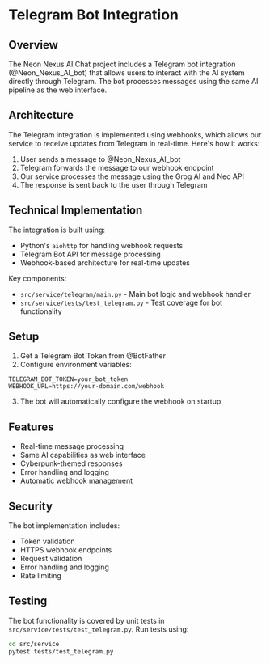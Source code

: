# Telegram Bot Integration

## Overview

The Neon Nexus AI Chat project includes a Telegram bot integration (@Neon_Nexus_AI_bot) that allows users to interact with the AI system directly through Telegram. The bot processes messages using the same AI pipeline as the web interface.

## Architecture

The Telegram integration is implemented using webhooks, which allows our service to receive updates from Telegram in real-time. Here's how it works:

1. User sends a message to @Neon_Nexus_AI_bot
2. Telegram forwards the message to our webhook endpoint
3. Our service processes the message using the Grog AI and Neo API
4. The response is sent back to the user through Telegram

## Technical Implementation

The integration is built using:
- Python's `aiohttp` for handling webhook requests
- Telegram Bot API for message processing
- Webhook-based architecture for real-time updates

Key components:
- `src/service/telegram/main.py` - Main bot logic and webhook handler
- `src/service/tests/test_telegram.py` - Test coverage for bot functionality

## Setup

1. Get a Telegram Bot Token from @BotFather
2. Configure environment variables:

```env
TELEGRAM_BOT_TOKEN=your_bot_token
WEBHOOK_URL=https://your-domain.com/webhook
```

3. The bot will automatically configure the webhook on startup

## Features

- Real-time message processing
- Same AI capabilities as web interface
- Cyberpunk-themed responses
- Error handling and logging
- Automatic webhook management

## Security

The bot implementation includes:
- Token validation
- HTTPS webhook endpoints
- Request validation
- Error handling and logging
- Rate limiting

## Testing

The bot functionality is covered by unit tests in `src/service/tests/test_telegram.py`. Run tests using:

```bash
cd src/service
pytest tests/test_telegram.py
``` 